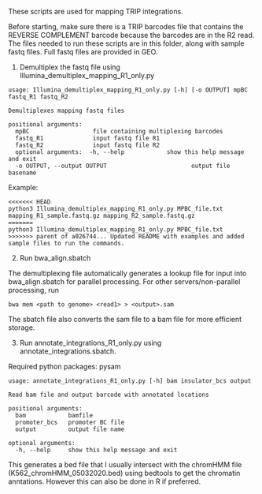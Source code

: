 These scripts are used for mapping TRIP integrations. 

Before starting, make sure there is a TRIP barcodes file that contains the REVERSE COMPLEMENT barcode because the barcodes are in the R2 read. The files needed to run these scripts are in this folder, along with sample fastq files. Full fastq files are provided in GEO.

1. Demultiplex the fastq file using Illumina_demultiplex_mapping_R1_only.py

```
usage: Illumina_demultiplex_mapping_R1_only.py [-h] [-o OUTPUT] mpBC fastq_R1 fastq_R2

Demultiplexes mapping fastq files

positional arguments:
  mpBC                  file containing multiplexing barcodes
  fastq_R1              input fastq file R1  
  fastq_R2              input fastq file R2
  optional arguments:  -h, --help            show this help message and exit
  -o OUTPUT, --output OUTPUT                        output file basename

  ```

  Example:

  ```
<<<<<<< HEAD
  python3 Illumina_demultiplex_mapping_R1_only.py MPBC_file.txt mapping_R1_sample.fastq.gz mapping_R2_sample.fastq.gz
=======
  python3 Illumina_demultiplex_mapping_R1_only.py MPBC_file.txt 
>>>>>>> parent of a026744... Updated README with examples and added sample files to run the commands.
  ```

2. Run bwa_align.sbatch

The demultiplexing file automatically generates a lookup file for input into bwa_align.sbatch for parallel processing. For other servers/non-parallel processing, run 

```
bwa mem <path to genome> <read1> > <output>.sam
```
The sbatch file also converts the sam file to a bam file for more efficient storage. 

3. Run annotate_integrations_R1_only.py using annotate_integrations.sbatch. 

Required python packages: pysam 

```
usage: annotate_integrations_R1_only.py [-h] bam insulator_bcs output

Read bam file and output barcode with annotated locations

positional arguments:
  bam            bamfile
  promoter_bcs   promoter BC file
  output         output file name

optional arguments:
  -h, --help     show this help message and exit
```

This generates a bed file that I usually intersect with the chromHMM file (K562_chromHMM_05032020.bed) using bedtools to get the chromatin anntations. However this can also be done in R if preferred. 

